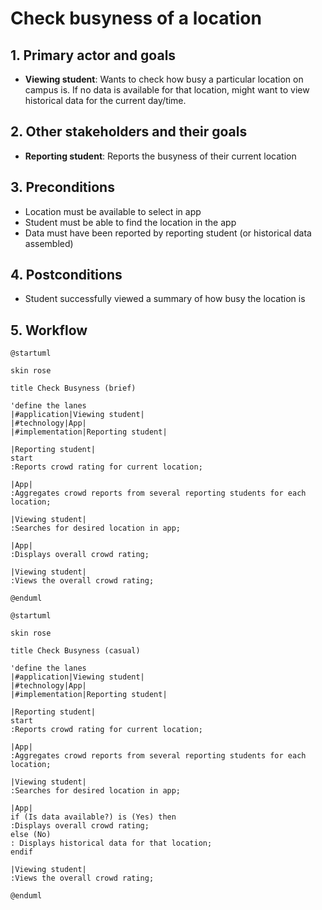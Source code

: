# Check busyness of a location

## 1. Primary actor and goals

* __Viewing student__: Wants to check how busy a particular location on campus is. If no data is available for that location, might want to view historical data for the current day/time.


## 2. Other stakeholders and their goals

* __Reporting student__: Reports the busyness of their current location

## 3. Preconditions

* Location must be available to select in app
* Student must be able to find the location in the app
* Data must have been reported by reporting student (or historical data assembled)

## 4. Postconditions

* Student successfully viewed a summary of how busy the location is

## 5. Workflow

```plantuml
@startuml

skin rose

title Check Busyness (brief)

'define the lanes
|#application|Viewing student|
|#technology|App|
|#implementation|Reporting student|

|Reporting student|
start 
:Reports crowd rating for current location;

|App|
:Aggregates crowd reports from several reporting students for each location;

|Viewing student|
:Searches for desired location in app;

|App|
:Displays overall crowd rating;

|Viewing student|
:Views the overall crowd rating;

@enduml
```

```plantuml
@startuml

skin rose

title Check Busyness (casual)

'define the lanes
|#application|Viewing student|
|#technology|App|
|#implementation|Reporting student|

|Reporting student|
start 
:Reports crowd rating for current location;

|App|
:Aggregates crowd reports from several reporting students for each location;

|Viewing student|
:Searches for desired location in app;

|App| 
if (Is data available?) is (Yes) then 
:Displays overall crowd rating;
else (No)
: Displays historical data for that location;
endif

|Viewing student|
:Views the overall crowd rating;

@enduml
```